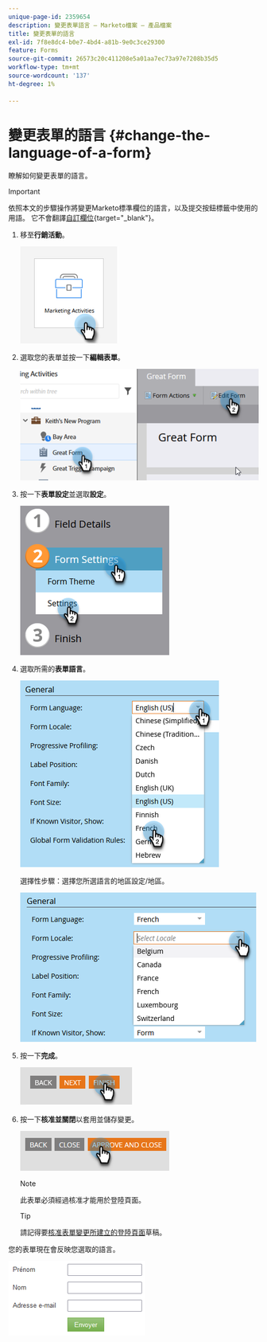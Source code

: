 ```yaml
---
unique-page-id: 2359654
description: 變更表單語言 — Marketo檔案 — 產品檔案
title: 變更表單的語言
exl-id: 7f8e8dc4-b0e7-4bd4-a81b-9e0c3ce29300
feature: Forms
source-git-commit: 26573c20c411208e5a01aa7ec73a97e7208b35d5
workflow-type: tm+mt
source-wordcount: '137'
ht-degree: 1%

---
```


# 變更表單的語言 {#change-the-language-of-a-form}

瞭解如何變更表單的語言。

>[!IMPORTANT]
>
>依照本文的步驟操作將變更Marketo標準欄位的語言，以及提交按鈕標籤中使用的用語。 它不會翻譯[自訂欄位](/help/marketo/product-docs/administration/field-management/create-a-custom-field-in-marketo.md){target="_blank"}。

1. 移至&#x200B;**行銷活動**。

   ![](assets/change-the-language-of-a-form-1.png)

1. 選取您的表單並按一下&#x200B;**編輯表單**。

   ![](assets/change-the-language-of-a-form-2.png)

1. 按一下&#x200B;**表單設定**&#x200B;並選取&#x200B;**設定**。

   ![](assets/change-the-language-of-a-form-3.png)

1. 選取所需的&#x200B;**表單語言**。

   ![](assets/change-the-language-of-a-form-4.png)

   選擇性步驟：選擇您所選語言的地區設定/地區。

   ![](assets/change-the-language-of-a-form-5.png)

1. 按一下&#x200B;**完成**。

   ![](assets/change-the-language-of-a-form-6.png)

1. 按一下&#x200B;**核准並關閉**&#x200B;以套用並儲存變更。

   ![](assets/change-the-language-of-a-form-7.png)

   >[!NOTE]
   >
   >此表單必須經過核准才能用於登陸頁面。

   >[!TIP]
   >
   >請記得要[核准表單變更所建立的登陸頁面](/help/marketo/product-docs/demand-generation/landing-pages/understanding-landing-pages/approve-unapprove-or-delete-a-landing-page.md)草稿。

您的表單現在會反映您選取的語言。

![](assets/change-the-language-of-a-form-8.png)
